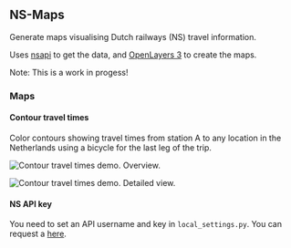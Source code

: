 ## NS-Maps

Generate maps visualising Dutch railways (NS) travel information. 

Uses [nsapi](https://github.com/aquatix/ns-api) to get the data, and [OpenLayers 3](https://github.com/openlayers/ol3) to create the maps. 

Note: This is a work in progess!

### Maps

#### Contour travel times

Color contours showing travel times from station A to any location in the Netherlands using a bicycle for the last leg of the trip. 

![Contour travel times demo. Overview.](https://github.com/bartromgens/ns-maps/tree/master/images/demo/contour_travel_times_utrecht_overview.jpg)

![Contour travel times demo. Detailed view.](https://github.com/bartromgens/ns-maps/tree/master/images/demo/contour_travel_times_utrecht_detail.jpg)

#### NS API key 

You need to set an API username and key in `local_settings.py`. 
You can request a [here](http://www.ns.nl/en/travel-information/ns-api).
